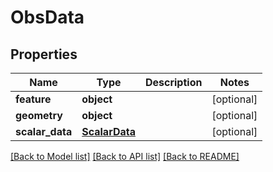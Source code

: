 # ObsData

## Properties
Name | Type | Description | Notes
------------ | ------------- | ------------- | -------------
**feature** | **object** |  | [optional] 
**geometry** | **object** |  | [optional] 
**scalar_data** | [**ScalarData**](ScalarData.md) |  | [optional] 

[[Back to Model list]](../README.md#documentation-for-models) [[Back to API list]](../README.md#documentation-for-api-endpoints) [[Back to README]](../README.md)


